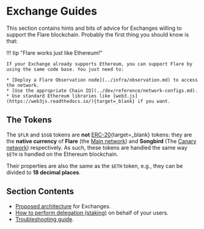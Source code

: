 # Exchange Guides

This section contains hints and bits of advice for Exchanges willing to support the Flare blockchain. Probably the first thing you should know is that:

!!! tip "Flare works just like Ethereum!"

    If your Exchange already supports Ethereum, you can support Flare by using the same code base. You just need to:

    * [Deploy a Flare Observation node](../infra/observation.md) to access the network.
    * [Use the appropriate Chain ID](../dev/reference/network-configs.md).
    * Use standard Ethereum libraries like [web3.js](https://web3js.readthedocs.io/){target=_blank} if you want.

## The Tokens

The `$FLR` and `$SGB` tokens are **not** [ERC-20](https://ethereum.org/en/developers/docs/standards/tokens/erc-20/){target=_blank} tokens: they are the **native currency** of **Flare** (the [Main network](glossary.md#main_network)) and **Songbird** (The [Canary network](glossary.md#canary_network)) respectively. As such, these tokens are handled the same way `$ETH` is handled on the Ethereum blockchain.

Their properties are also the same as the `$ETH` token, e.g., they can be divided to **18 decimal places**.

## Section Contents

* [Proposed architecture](./architecture.md) for Exchanges.
* [How to perform delegation (staking)](./delegation.md) on behalf of your users.
* [Troubleshooting guide](./troubleshooting.md).
